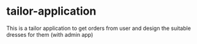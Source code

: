 # tailor-application
This is a tailor application to get orders from user and design the suitable dresses for them (with admin app)
